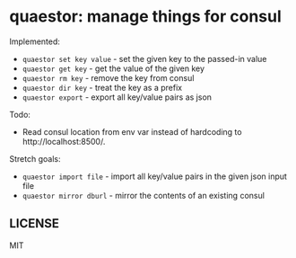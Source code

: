 # quaestor: manage things for consul

Implemented:

* `quaestor set key value` - set the given key to the passed-in value
* `quaestor get key` - get the value of the given key
* `quaestor rm key` - remove the key from consul
* `quaestor dir key` - treat the key as a prefix
* `quaestor export` - export all key/value pairs as json

Todo:

* Read consul location from env var instead of hardcoding to http://localhost:8500/.

Stretch goals:

* `quaestor import file` - import all key/value pairs in the given json input file
* `quaestor mirror dburl` - mirror the contents of an existing consul

## LICENSE

MIT

